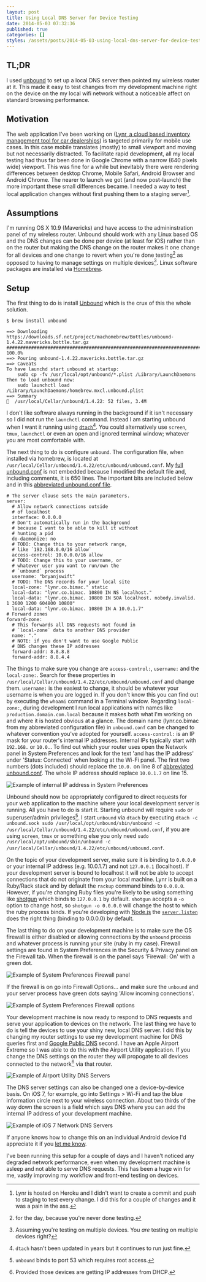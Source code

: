 ```yaml
---
layout: post
title: Using Local DNS Server for Device Testing
date: 2014-05-03 07:32:36
published: true
categories: []
styles: /assets/posts/2014-05-03-using-local-dns-server-for-device-testing/style.css
---
```


## TL;DR

I used [unbound][unbound] to set up a local DNS server then pointed my wireless router at it. This made it easy to test changes from my development machine right on the device on the my local wifi network without a noticeable affect on standard browsing performance.

## Motivation

The web application I've been working on ([Lynr, a cloud based inventory management tool for car dealerships][lynr]) is targeted primarily for mobile use cases. In this case mobile translates (mostly) to small viewport and moving but not necessarily distracted. To facilitate rapid development, all my local testing had thus far been done in Google Chrome with a narrow (640 pixels wide) viewport. This was fine for a while but inevitably there were rendering differences between desktop Chrome, Mobile Safari, Android Browser and Android Chrome. The nearer to launch we got (and now post-launch) the more important these small differences became. I needed a way to test local application changes without first pushing them to a staging server[^1].

## Assumptions

I'm running OS X 10.9 (Mavericks) and have access to the admininstration panel of my wireless router. Unbound should work with any Linux based OS and the DNS changes can be done per device (at least for iOS) rather than on the router but making the DNS change on the router makes it one change for all devices and one change to revert when you're done testing[^2] as opposed to having to manage settings on multiple devices[^3]. Linux software packages are installed via [Homebrew][homebrew].

## Setup

The first thing to do is install [Unbound][unbound] which is the crux of this the whole solution.

	$ brew install unbound
	
	==> Downloading https://downloads.sf.net/project/machomebrew/Bottles/unbound-1.4.22.mavericks.bottle.tar.gz
	######################################################################## 100.0%
	==> Pouring unbound-1.4.22.mavericks.bottle.tar.gz
	==> Caveats
	To have launchd start unbound at startup:
    	sudo cp -fv /usr/local/opt/unbound/*.plist /Library/LaunchDaemons
	Then to load unbound now:
	    sudo launchctl load /Library/LaunchDaemons/homebrew.mxcl.unbound.plist
	==> Summary
	🍺  /usr/local/Cellar/unbound/1.4.22: 52 files, 3.4M
	
I don't like software always running in the background if it isn't necessary so I did not run the `launchctl` command. Instead I am starting unbound when I want it running using [`dtach`][dtach][^4]. You could alternatively use `screen`, `tmux`, `launchctl` or even an open and ignored terminal window; whatever you are most comfortable with.

The next thing to do is configure `unbound`. The configuration file, when installed via homebrew, is located at `/usr/local/Cellar/unbound/1.4.22/etc/unbound/unbound.conf`. My [full unbound.conf][unbound.conf] is not embedded because I modified the default file and, including comments, it is 650 lines. The important bits are included below and in this [abbreviated unbound.conf file][unbound.conf.abbr].

	# The server clause sets the main parameters.
	server:
	  # Allow network connections outside
	  # of localhost
	  interface: 0.0.0.0
	  # Don't automatically run in the background
	  # because I want to be able to kill it without
	  # hunting a pid
	  do-daemonize: no
	  # TODO: Change this to your network range,
	  # like `192.168.0.0/16 allow`
	  access-control: 10.0.0.0/16 allow
	  # TODO: Change this to your username, or
	  # whatever user you want to run/own the
	  # `unbound` process
	  username: "bryanjswift"
	  # TODO: The DNS records for your local site
	  local-zone: "lynr.co.bimac." static
	  local-data: "lynr.co.bimac. 10800 IN NS localhost."
	  local-data: "lynr.co.bimac. 10800 IN SOA localhost. nobody.invalid. 1 3600 1200 604800 10800"
	  local-data: "lynr.co.bimac. 10800 IN A 10.0.1.7"
	# Forward zones
	forward-zone:
	  # This forwards all DNS requests not found in
	  # `local-zone` data to another DNS provider
	  name: "."
	  # NOTE: if you don't want to use Google Public
	  # DNS changes these IP addresses
	  forward-addr: 8.8.8.8
	  forward-addr: 8.8.4.4

The things to make sure you change are `access-control:`, `username:` and the `local-zone:`. Search for these properties in `/usr/local/Cellar/unbound/1.4.22/etc/unbound/unbound.conf` and change them. `username:` is the easiest to change, it should be whatever your username is when you are logged in. If you don't know this you can find out by executing the `whoami` command in a Terminal window. Regarding `local-zone:`, during development I run local applications with names like `production.domain.com.local` because it makes both what I'm working on and where it is hosted obvious at a glance. The domain name (lynr.co.bimac from my abbreviated configuration file) in `unbound.conf` can be changed to whatever convention you've adopted for yourself. `access-control:` is an IP mask for your router's internal IP addresses. Internal IPs typically start with `192.168.` or `10.0.`. To find out which your router uses open the Network panel in System Preferences and look for the text 'and has the IP address' under 'Status: Connected' when looking at the Wi-Fi panel. The first two numbers (dots included) should replace the `10.0.` on line 8 of [abbreviated unbound.conf][unbound.conf.abbr]. The whole IP address should replace `10.0.1.7` on line 15.

![Example of internal IP address in System Preferences](/assets/posts/2014-05-03-using-local-dns-server-for-device-testing/system-preferences-network-internalip.png)

Unbound should now be appropriately configured to direct requests for your web application to the machine where your local development server is running. All you have to do is start it. Starting unbound will require `sudo` or superuser/admin privileges[^5]. I start `unbound` via `dtach` by executing `dtach -c unbound.sock sudo /usr/local/opt/unbound/sbin/unbound -c /usr/local/Cellar/unbound/1.4.22/etc/unbound/unbound.conf`, if you are using `screen`, `tmux` or something else you only need `sudo /usr/local/opt/unbound/sbin/unbound -c /usr/local/Cellar/unbound/1.4.22/etc/unbound/unbound.conf`.

On the topic of your development server, make sure it is binding to `0.0.0.0` or your internal IP address (e.g. 10.0.1.7) and not `127.0.0.1` (localhost). If your development server is bound to localhost it will not be able to accept connections that do not originate from your local machine. Lynr is built on a Ruby/Rack stack and by default the `rackup` command binds to `0.0.0.0`. However, if you're changing Ruby files you're likely to be using something like [shotgun][shotgun] which binds to `127.0.0.1` by default. `shotgun` accepts a `-o` option to change host, so `shotgun -o 0.0.0.0` will change the host to which the ruby process binds. If you're developing with [Node.js][node] the [`server.listen`][node.server.listen] does the right thing (binding to 0.0.0.0) by default.

The last thing to do on your development machine is to make sure the OS firewall is either disabled or allowing connections by the `unbound` process and whatever process is running your site (ruby in my case). Firewall settings are found in System Preferences in the Security & Privacy panel on the Firewall tab. When the firewall is on the panel says 'Firewall: On' with a green dot.

![Example of System Preferences Firewall panel](/assets/posts/2014-05-03-using-local-dns-server-for-device-testing/system-preferences-security-firewall.png)

If the firewall is on go into Firewall Options... and make sure the `unbound` and your server process have green dots saying 'Allow incoming connections'.

![Example of System Preferences Firewall options](/assets/posts/2014-05-03-using-local-dns-server-for-device-testing/system-preferences-security-firewall-options.png)

Your development machine is now ready to respond to DNS requests and serve your application to devices on the network. The last thing we have to do is tell the devices to use your shiny new, local DNS server. I did this by changing my router settings to use my development machine for DNS queries first and [Google Public DNS][googledns] second. I have an Apple Airport Extreme so I was able to do this with the Airport Utility application. If you change the DNS settings on the router they will propogate to all devices connected to the network[^6] via that router.

![Example of Airport Utility DNS Servers](/assets/posts/2014-05-03-using-local-dns-server-for-device-testing/router-dns-settings.png)

The DNS server settings can also be changed one a device-by-device basis. On iOS 7, for example, go into Settings > Wi-Fi and tap the blue information circle next to your wireless connection. About two thirds of the way down the screen is a field which says DNS where you can add the internal IP address of your development machine.

![Example of iOS 7 Network DNS Servers](/assets/posts/2014-05-03-using-local-dns-server-for-device-testing/settings-wifi-network.png)

If anyone knows how to change this on an individual Android device I'd appreciate it if you [let me know](mailto:mail@bryanwrit.es).

I've been running this setup for a couple of days and I haven't noticed any degraded network performance, even when my development machine is asleep and not able to serve DNS requests. This has been a huge win for me, vastly improving my workflow and front-end testing on devices.



[dtach]: http://dtach.sourceforge.net
[googledns]: https://developers.google.com/speed/public-dns/
[homebrew]: http://brew.sh
[lynr]: https://www.lynr.co
[node]: http://nodejs.org
[node.server.listen]: http://nodejs.org/api/http.html#http_server_listen_port_hostname_backlog_callback
[shotgun]: https://github.com/rtomayko/shotgun
[unbound]: http://unbound.net
[unbound.conf]: /assets/posts/2014-05-03-using-local-dns-server-for-device-testing/unbound.conf
[unbound.conf.abbr]: /assets/posts/2014-05-03-using-local-dns-server-for-device-testing/abbreviated-unbound.conf

[^1]: Lynr is hosted on Heroku and I didn't want to create a commit and push to staging to test every change. I did this for a couple of changes and it was a pain in the ass.
[^2]: for the day, because you're never done testing.
[^3]: Assuming you're testing on multiple devices. You *are* testing on multiple devices right?
[^4]: `dtach` hasn't been updated in years but it continues to run just fine.
[^5]: `unbound` binds to port 53 which requires root access.
[^6]: Provided those devices are getting IP addresses from DHCP.